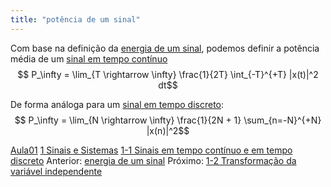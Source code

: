 ```yaml
---
title: "potência de um sinal"
---
```


Com base na definição da [energia de um sinal](energia%20de%20um%20sinal.md), podemos  definir a potência média de um [sinal em tempo contínuo](sinal%20em%20tempo%20contínuo.md)
$$ P_\infty = \lim_{T \rightarrow \infty} \frac{1}{2T} \int_{-T}^{+T} |x(t)|^2 dt$$

De forma análoga para um [sinal em tempo discreto](sinal%20em%20tempo%20discreto.md):
$$ P_\infty = \lim_{N \rightarrow \infty} \frac{1}{2N + 1} \sum_{n=-N}^{+N} |x(n)|^2$$

[Aula01](../Aula01.md)
[1 Sinais e Sistemas](topicos/1%20Sinais%20e%20Sistemas.md)
[1-1 Sinais em tempo contínuo e em tempo discreto](topicos/1-1%20Sinais%20em%20tempo%20contínuo%20e%20em%20tempo%20discreto.md)
Anterior: [energia de um sinal](energia%20de%20um%20sinal.md)
Próximo: [1-2 Transformação da variável independente](topicos/1-2%20Transformação%20da%20variável%20independente.md)



